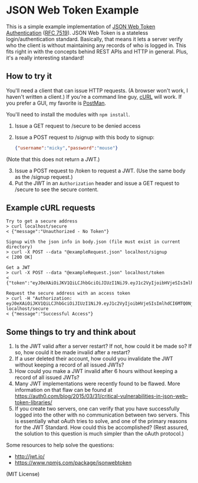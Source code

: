 # JSON Web Token Example
This is a simple example implementation of [JSON Web Token Authentication](http://jwt.io/) ([RFC 7519](https://tools.ietf.org/html/rfc7519)). JSON Web Token is a stateless login/authentication standard. Basically, that means it lets a server verify who the client is without maintaining any records of who is logged in. This fits right in with the concepts behind REST APIs and HTTP in general. Plus, it's a really interesting standard!

## How to try it
You'll need a client that can issue HTTP requests. (A browser won't work, I haven't written a client.) If you're a command line guy, [cURL](http://curl.haxx.se/) will work. If you prefer a GUI, my favorite is [PostMan](https://www.getpostman.com/).

You'll need to install the modules with `npm install`.

1. Issue a GET request to /secure to be denied access
2. Issue a POST request to /signup with this body to signup:

   ```json
   {"username":"micky","password":"mouse"}
   ```
(Note that this does not return a JWT.)

3. Issue a POST request to /token to request a JWT. (Use the same body as the /signup request.)
4. Put the JWT in an `Authorization` header and issue a GET request to /secure to see the secure content.

## Example cURL requests
```
Try to get a secure address
> curl localhost/secure
< {"message":"Unauthorized - No Token"}

Signup with the json info in body.json (file must exist in current directory)
> curl -X POST --data "@exampleRequest.json" localhost/signup
< [200 OK]

Get a JWT
> curl -X POST --data "@exampleRequest.json" localhost/token
< {"token":"eyJ0eXAiOiJKV1QiLCJhbGciOiJIUzI1NiJ9.eyJ1c2VyIjoibHVjeSIsImlhdCI6MTQ0NjE3NDMyOH0.rjOiHQcw2phL8YEjfwmjqlHD04LTCsmINz6zyi6F2SY"}

Request the secure address with an access token
> curl -H "Authorization: eyJ0eXAiOiJKV1QiLCJhbGciOiJIUzI1NiJ9.eyJ1c2VyIjoibHVjeSIsImlhdCI6MTQ0NjE3NDMyOH0.rjOiHQcw2phL8YEjfwmjqlHD04LTCsmINz6zyi6F2SY" localhost/secure
< {"message":"Successful Access"}
```

## Some things to try and think about
1. Is the JWT valid after a server restart? If not, how could it be made so? If so, how could it be made invalid after a restart?
2. If a user deleted their account, how could you invalidate the JWT without keeping a record of all issued JWTs?
3. How could you make a JWT invalid after 6 hours without keeping a record of all issued JWTs?
4. Many JWT implementations were recently found to be flawed. More information on that flaw can be found at https://auth0.com/blog/2015/03/31/critical-vulnerabilities-in-json-web-token-libraries/
5. If you create two servers, one can verify that you have successfully logged into the other with no communication between two servers. This is essentially what oAuth tries to solve, and one of the primary reasons for the JWT Standard. How could this be accomplished? (Rest assured, the solution to this question is much simpler than the oAuth protocol.)

Some resources to help solve the questions:

- http://jwt.io/
- https://www.npmjs.com/package/jsonwebtoken

(MIT License)
